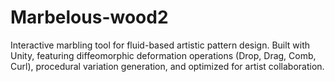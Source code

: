 # Marbelous-wood2
Interactive marbling tool for fluid-based artistic pattern design. Built with Unity, featuring diffeomorphic deformation operations (Drop, Drag, Comb, Curl), procedural variation generation, and optimized for artist collaboration.
